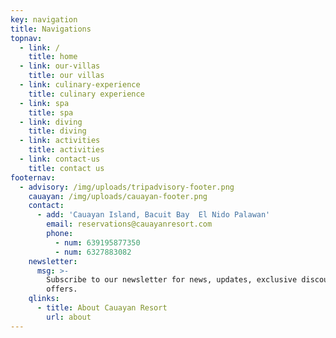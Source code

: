 ```yaml
---
key: navigation
title: Navigations
topnav:
  - link: /
    title: home
  - link: our-villas
    title: our villas
  - link: culinary-experience
    title: culinary experience
  - link: spa
    title: spa
  - link: diving
    title: diving
  - link: activities
    title: activities
  - link: contact-us
    title: contact us
footernav:
  - advisory: /img/uploads/tripadvisory-footer.png
    cauayan: /img/uploads/cauayan-footer.png
    contact:
      - add: 'Cauayan Island, Bacuit Bay  El Nido Palawan'
        email: reservations@cauayanresort.com
        phone:
          - num: 639195877350
          - num: 6327883082
    newsletter:
      msg: >-
        Subscribe to our newsletter for news, updates, exclusive discounts and
        offers.
    qlinks:
      - title: About Cauayan Resort
        url: about
---
```


